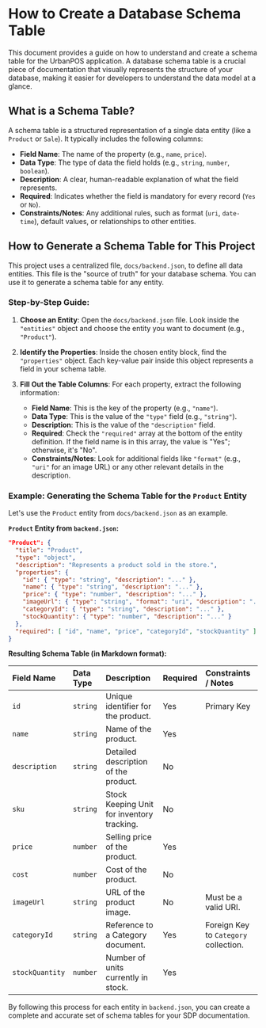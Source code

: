 # How to Create a Database Schema Table

This document provides a guide on how to understand and create a schema table for the UrbanPOS application. A database schema table is a crucial piece of documentation that visually represents the structure of your database, making it easier for developers to understand the data model at a glance.

## What is a Schema Table?

A schema table is a structured representation of a single data entity (like a `Product` or `Sale`). It typically includes the following columns:

-   **Field Name**: The name of the property (e.g., `name`, `price`).
-   **Data Type**: The type of data the field holds (e.g., `string`, `number`, `boolean`).
-   **Description**: A clear, human-readable explanation of what the field represents.
-   **Required**: Indicates whether the field is mandatory for every record (`Yes` or `No`).
-   **Constraints/Notes**: Any additional rules, such as format (`uri`, `date-time`), default values, or relationships to other entities.

## How to Generate a Schema Table for This Project

This project uses a centralized file, `docs/backend.json`, to define all data entities. This file is the "source of truth" for your database schema. You can use it to generate a schema table for any entity.

### Step-by-Step Guide:

1.  **Choose an Entity**: Open the `docs/backend.json` file. Look inside the `"entities"` object and choose the entity you want to document (e.g., `"Product"`).

2.  **Identify the Properties**: Inside the chosen entity block, find the `"properties"` object. Each key-value pair inside this object represents a field in your schema table.

3.  **Fill Out the Table Columns**: For each property, extract the following information:
    *   **Field Name**: This is the key of the property (e.g., `"name"`).
    *   **Data Type**: This is the value of the `"type"` field (e.g., `"string"`).
    *   **Description**: This is the value of the `"description"` field.
    *   **Required**: Check the `"required"` array at the bottom of the entity definition. If the field name is in this array, the value is "Yes"; otherwise, it's "No".
    *   **Constraints/Notes**: Look for additional fields like `"format"` (e.g., `"uri"` for an image URL) or any other relevant details in the description.

### Example: Generating the Schema Table for the `Product` Entity

Let's use the `Product` entity from `docs/backend.json` as an example.

**`Product` Entity from `backend.json`:**
```json
"Product": {
  "title": "Product",
  "type": "object",
  "description": "Represents a product sold in the store.",
  "properties": {
    "id": { "type": "string", "description": "..." },
    "name": { "type": "string", "description": "..." },
    "price": { "type": "number", "description": "..." },
    "imageUrl": { "type": "string", "format": "uri", "description": "..." },
    "categoryId": { "type": "string", "description": "..." },
    "stockQuantity": { "type": "number", "description": "..." }
  },
  "required": [ "id", "name", "price", "categoryId", "stockQuantity" ]
}
```

**Resulting Schema Table (in Markdown format):**

| Field Name      | Data Type | Description                                        | Required | Constraints / Notes                               |
| :-------------- | :-------- | :------------------------------------------------- | :------- | :------------------------------------------------ |
| `id`            | `string`  | Unique identifier for the product.                 | Yes      | Primary Key                                       |
| `name`          | `string`  | Name of the product.                               | Yes      |                                                   |
| `description`   | `string`  | Detailed description of the product.               | No       |                                                   |
| `sku`           | `string`  | Stock Keeping Unit for inventory tracking.         | No       |                                                   |
| `price`         | `number`  | Selling price of the product.                      | Yes      |                                                   |
| `cost`          | `number`  | Cost of the product.                               | No       |                                                   |
| `imageUrl`      | `string`  | URL of the product image.                          | No       | Must be a valid URI.                              |
| `categoryId`    | `string`  | Reference to a Category document.                  | Yes      | Foreign Key to `Category` collection.             |
| `stockQuantity` | `number`  | Number of units currently in stock.                | Yes      |                                                   |

By following this process for each entity in `backend.json`, you can create a complete and accurate set of schema tables for your SDP documentation.
